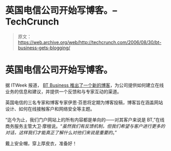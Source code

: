 # 英国电信公司开始写博客。–TechCrunch

> 原文：<https://web.archive.org/web/http://techcrunch.com/2006/08/30/bt-business-gets-blogging/>

# 英国电信公司开始写博客。

据 ITWeek 报道， [BT Business 推出了一个新的博客](https://web.archive.org/web/20201205234807/http://blog.btbroadbandoffice.com/)，为公司提供如何建立在线业务的信息和建议，并提供一个反馈和与专家互动的渠道。

英国电信的三名专家和博客专家伊恩·芬恩将定期为博客投稿，博客旨在涵盖网站设计、如何在线接触客户和网络安全等主题。

“迄今为止，我们门户网站上的所有内容都是单向的——对其客户来说是 BT,”在线商务服务主管大卫·摩根说。“*虽然我们有反馈机制，但我们希望与客户进行更多的对话，这样我们才能真正了解什么对他们来说是重要的*。”

戴上安全帽，穿上厚皮衣，准备好！